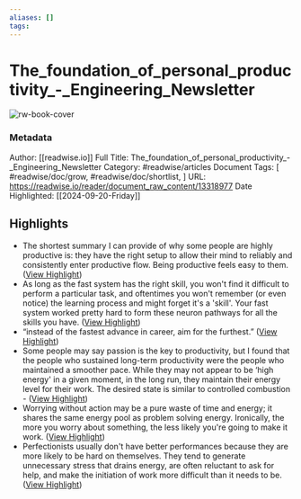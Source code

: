 ```yaml
---
aliases: []
tags:
---
```

# The_foundation_of_personal_productivity_-_Engineering_Newsletter

![rw-book-cover](https://readwise-assets.s3.amazonaws.com/static/images/article1.be68295a7e40.png)
### Metadata
Author: [[readwise.io]]
Full Title: The_foundation_of_personal_productivity_-_Engineering_Newsletter
Category: #readwise/articles
Document Tags: [ #readwise/doc/grow,  #readwise/doc/shortlist, ]
URL: https://readwise.io/reader/document_raw_content/13318977
Date Highlighted: [[2024-09-20-Friday]]

## Highlights
- The shortest summary I can provide of why some people are highly productive is: they have the right setup to allow their mind to reliably and consistently enter productive flow. Being productive feels easy to them. ([View Highlight](https://read.readwise.io/read/01gp91na43q7rt5xk1n58decan))
- As long as the fast system has the right skill, you won't find it difficult to perform a particular task, and oftentimes you won't remember (or even notice) the learning process and might forget it's a 'skill'. Your fast system worked pretty hard to form these neuron pathways for all the skills you have. ([View Highlight](https://read.readwise.io/read/01gp923zg5kkhtxgq8dg8gpysg))
- “instead of the fastest advance in career, aim for the furthest.” ([View Highlight](https://read.readwise.io/read/01gpbf9p2nd6q2yn8kqny67xcg))
- Some people may say passion is the key to productivity, but I found that the people who sustained long-term productivity were the people who maintained a smoother pace. While they may not appear to be ‘high energy' in a given moment, in the long run, they maintain their energy level for their work. The desired state is similar to controlled combustion - ([View Highlight](https://read.readwise.io/read/01gpbfdyr5mya2g80gfn7hre9w))
- Worrying without action may be a pure waste of time and energy; it shares the same energy pool as problem solving energy. Ironically, the more you worry about something, the less likely you're going to make it work. ([View Highlight](https://read.readwise.io/read/01gpbfptecwfq0f717f1mja7hf))
- Perfectionists usually don't have better performances because they are more likely to be hard on themselves. They tend to generate unnecessary stress that drains energy, are often reluctant to ask for help, and make the initiation of work more difficult than it needs to be. ([View Highlight](https://read.readwise.io/read/01gpbfre47tt8ec0n98chjr7sf))
